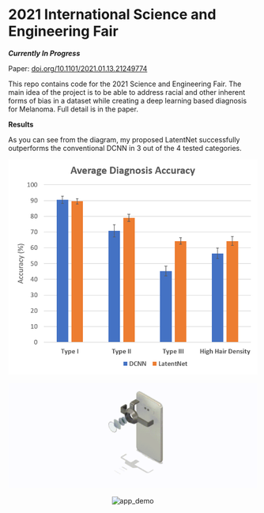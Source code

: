 # 2021 International Science and Engineering Fair

***Currently In Progress***

Paper: [doi.org/10.1101/2021.01.13.21249774](https://doi.org/10.1101/2021.01.13.21249774)

This repo contains code for the 2021 Science and Engineering Fair.
The main idea of the project is to be able to address racial and other
inherent forms of bias in a dataset while creating a deep learning
based diagnosis for Melanoma. Full detail is in the paper. 

**Results**

As you can see from the diagram, my proposed LatentNet successfully
outperforms the conventional DCNN in 3 out of the 4 tested categories.

![results_image](Results.jpg)

![device_demo](FinalAnimation.gif) 
<p style="text-align:center;">
<img src="BenignSample_Trim.gif" alt="app_demo" width="200"/></p>


